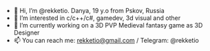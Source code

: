 - 👋 Hi, I’m @rekketio. Danya, 19 y.o from Pskov, Russia
- 👀 I’m interested in c/c++/c#, gamedev, 3d visual and other
- 🌱 I’m currently working on a 3D PVP Medieval fantasy game as 3D Designer
- 📫 You can reach me: rekketio@gmail.com / Telegram: @rekketio
